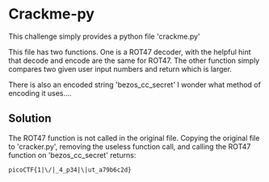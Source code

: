 # Crackme-py

This challenge simply provides a python file 'crackme.py'

This file has two functions. One is a ROT47 decoder, with the helpful hint that decode and encode are the same for ROT47. The other function simply compares two given user input numbers and return which is larger.

There is also an encoded string 'bezos_cc_secret' I wonder what method of encoding it uses....

## Solution

The ROT47 function is not called in the original file. Copying the original file to 'cracker.py', removing the useless function call, and calling the ROT47 function on 'bezos_cc_secret' returns:

```
picoCTF{1|\/|_4_p34|\|ut_a79b6c2d}
```